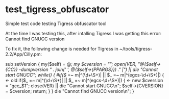 # test_tigress_obfuscator
Simple test code testing Tigress obfuscator tool


At the time I was testing this, after intalling Tigress I was getting this error:
Cannot find GNUCC version

To fix it, the following change is needed for Tigress in ~/tools/tigress-2.2/App/Cilly.pm:

sub setVersion {
    my($self) = @_;
    my $cversion = "";
    open(VER, "@{$self->{CC}} -dumpversion "
         . join(' ', @{$self->{PPARGS}}) ." |")
        || die "Cannot start GNUCC";
    while(<VER>) {
        #if($_ =~ m|^(\d+\S+)| || $_ =~ m|^(egcs-\d+\S+)|) {        <- old
        if($_ =~ m|^(\d+\S*)| || $_ =~ m|^(egcs-\d+\S*)|) {         <- new
            $cversion = "gcc_$1";
            close(VER) || die "Cannot start GNUCC\n";
            $self->{CVERSION} = $cversion;
            return;
        }
    }
    die "Cannot find GNUCC version\n";
}

